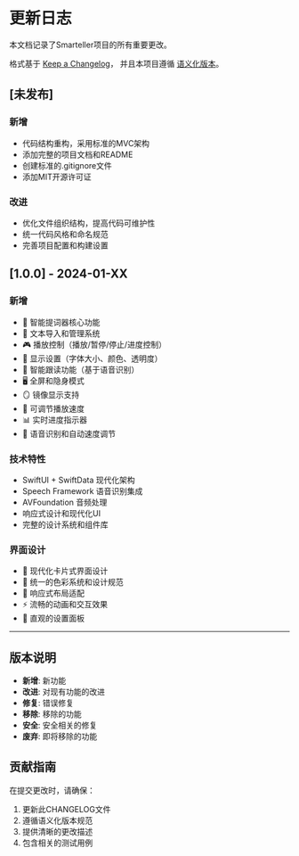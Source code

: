 # 更新日志

本文档记录了Smarteller项目的所有重要更改。

格式基于 [Keep a Changelog](https://keepachangelog.com/zh-CN/1.0.0/)，
并且本项目遵循 [语义化版本](https://semver.org/lang/zh-CN/)。

## [未发布]

### 新增
- 代码结构重构，采用标准的MVC架构
- 添加完整的项目文档和README
- 创建标准的.gitignore文件
- 添加MIT开源许可证

### 改进
- 优化文件组织结构，提高代码可维护性
- 统一代码风格和命名规范
- 完善项目配置和构建设置

## [1.0.0] - 2024-01-XX

### 新增
- 🎯 智能提词器核心功能
- 📝 文本导入和管理系统
- 🎮 播放控制（播放/暂停/停止/进度控制）
- 🎨 显示设置（字体大小、颜色、透明度）
- 🧠 智能跟读功能（基于语音识别）
- 🖥️ 全屏和隐身模式
- 🪞 镜像显示支持
- 🎵 可调节播放速度
- 📊 实时进度指示器
- 🎤 语音识别和自动速度调节

### 技术特性
- SwiftUI + SwiftData 现代化架构
- Speech Framework 语音识别集成
- AVFoundation 音频处理
- 响应式设计和现代化UI
- 完整的设计系统和组件库

### 界面设计
- 🎨 现代化卡片式界面设计
- 🌈 统一的色彩系统和设计规范
- 📱 响应式布局适配
- ⚡ 流畅的动画和交互效果
- 🔧 直观的设置面板

---

## 版本说明

- **新增**: 新功能
- **改进**: 对现有功能的改进
- **修复**: 错误修复
- **移除**: 移除的功能
- **安全**: 安全相关的修复
- **废弃**: 即将移除的功能

## 贡献指南

在提交更改时，请确保：
1. 更新此CHANGELOG文件
2. 遵循语义化版本规范
3. 提供清晰的更改描述
4. 包含相关的测试用例